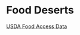 Food Deserts
============

[USDA Food Access Data](http://www.ers.usda.gov/data-products/food-access-research-atlas/download-the-data.aspx)

